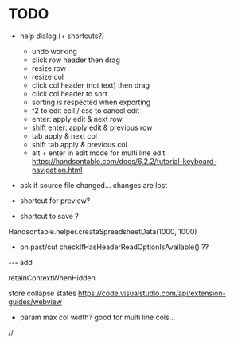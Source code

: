 # TODO


- help dialog (+ shortcuts?)
	- undo working
	- click row header then drag
	- resize row
	- resize col
	- click col header (not text) then drag
	- click col header to sort
	- sorting is respected when exporting
	- f2 to edit cell / esc to cancel edit
	- enter: apply edit & next row
	- shift enter: apply edit & previous row
	- tab apply & next col
	- shift tab apply & previous col
	- alt + enter in edit mode for multi line edit
	https://handsontable.com/docs/6.2.2/tutorial-keyboard-navigation.html



- ask if source file changed... changes are lost

- shortcut for preview?
- shortcut to save ?

Handsontable.helper.createSpreadsheetData(1000, 1000)


- on past/cut checkIfHasHeaderReadOptionIsAvailable() ??

--- add

retainContextWhenHidden


store collapse states
https://code.visualstudio.com/api/extension-guides/webview


- param max col width? good for multi line cols...


//	<meta http-equiv="Content-Security-Policy" content="default-src 'none'; img-src vscode-resource:; script-src vscode-resource:; style-src vscode-resource:;">